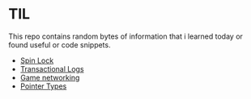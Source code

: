 # TIL

This repo contains random bytes of information that i learned today or found useful or code snippets.

- [Spin Lock](TIL/spin-lock.md)
- [Transactional Logs](TIL/transactional-logs.md)
- [Game networking](TIL/game-networking.md)
- [Pointer Types](TIL/pointer-types)